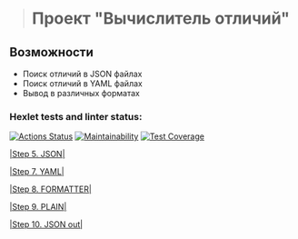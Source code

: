 ># Проект "Вычислитель отличий"
## Возможности
* Поиск отличий в JSON файлах
* Поиск отличий в YAML файлах
* Вывод в различных форматах
### Hexlet tests and linter status:
[![Actions Status](https://github.com/melnikowww/java-project-71/workflows/hexlet-check/badge.svg)](https://github.com/melnikowww/java-project-71/actions)
[![Maintainability](https://api.codeclimate.com/v1/badges/bee20d954b59995fa001/maintainability)](https://codeclimate.com/github/melnikowww/java-project-71/maintainability)
[![Test Coverage](https://api.codeclimate.com/v1/badges/bee20d954b59995fa001/test_coverage)](https://codeclimate.com/github/melnikowww/java-project-71/test_coverage)

[|Step 5. JSON|](https://asciinema.org/a/VyDRsWzkjvAs1v5tRWtkCbVmR)

[|Step 7. YAML|](https://asciinema.org/a/xTAQuzY2Ku6e4bPzX5rmX5q9O)

[|Step 8. FORMATTER|](https://asciinema.org/a/3Y8AxCe8CQTbWOGHGIHBfpPFq)

[|Step 9. PLAIN|](https://asciinema.org/a/A51KdJdfp6LGhhL59Ysx8CycE)

[|Step 10. JSON out|](https://asciinema.org/a/0CEUGudjd7Kwbr2g51iJpp4eD)


